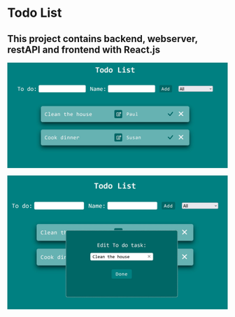 # Todo List

## This project contains backend, webserver, restAPI and frontend with React.js

![image](/frontend/src/assets/images/todoListA.JPG)

![image](/frontend/src/assets/images/todoListB.JPG)